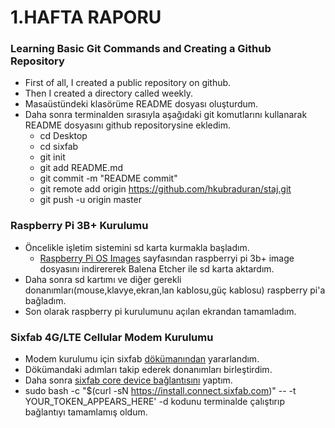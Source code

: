 # 1.HAFTA RAPORU

### Learning Basic Git Commands and Creating a Github Repository
* First of all, I created a public repository on github. 
* Then I created a directory called weekly.
* Masaüstündeki klasörüme README dosyası oluşturdum.
* Daha sonra terminalden sırasıyla aşağıdaki git komutlarını kullanarak README dosyasını github repositorysine ekledim.
	* cd Desktop
	* cd sixfab
	* git init
	* git add README.md
	* git commit -m "README commit"
	* git remote add origin https://github.com/hkubraduran/staj.git
	* git push -u origin master

### Raspberry Pi 3B+ Kurulumu
* Öncelikle işletim sistemini sd karta kurmakla başladım.
	* [Raspberry Pi OS Images](https://www.raspberrypi.com/software/operating-systems/ ) sayfasından raspberryi pi 3b+ image dosyasını indirererek Balena Etcher ile sd karta aktardım.
* Daha sonra sd kartımı ve diğer gerekli donanımları(mouse,klavye,ekran,lan kablosu,güç kablosu) raspberry pi'a bağladım.
* Son olarak raspberry pi kurulumunu açılan ekrandan tamamladım.
### Sixfab 4G/LTE Cellular Modem Kurulumu
* Modem kurulumu için sixfab [dökümanından](https://docs.sixfab.com/docs/raspberry-pi-4g-lte-cellular-modem-kit-getting-started) yararlandım. 
* Dökümandaki adımları takip ederek donanımları birleştirdim.
* Daha sonra [sixfab core device bağlantısını](https://connect.sixfab.com/) yaptım.
* sudo bash -c "$(curl -sN https://install.connect.sixfab.com)" -- -t YOUR_TOKEN_APPEARS_HERE' -d kodunu terminalde çalıştırıp bağlantıyı tamamlamış oldum.


<!--stackedit_data:
eyJoaXN0b3J5IjpbNjM2MzMxMzk2LC04OTk1ODkyMzRdfQ==
-->